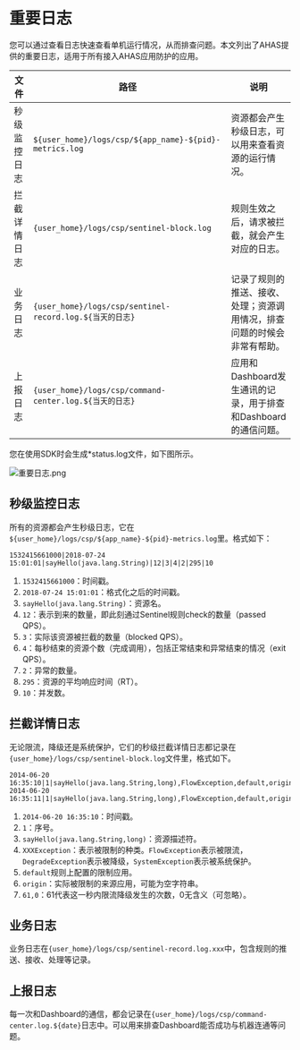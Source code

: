 # 重要日志

您可以通过查看日志快速查看单机运行情况，从而排查问题。本文列出了AHAS提供的重要日志，适用于所有接入AHAS应用防护的应用。

|文件|路径|说明|
|--|--|--|
|秒级监控日志|`${user_home}/logs/csp/${app_name}-${pid}-metrics.log`|资源都会产生秒级日志，可以用来查看资源的运行情况。|
|拦截详情日志|`{user_home}/logs/csp/sentinel-block.log`|规则生效之后，请求被拦截，就会产生对应的日志。|
|业务日志|`{user_home}/logs/csp/sentinel-record.log.${当天的日志}`|记录了规则的推送、接收、处理；资源调用情况，排查问题的时候会非常有帮助。|
|上报日志|`{user_home}/logs/csp/command-center.log.${当天的日志}`|应用和Dashboard发生通讯的记录，用于排查和Dashboard的通信问题。|

您在使用SDK时会生成\*status.log文件，如下图所示。

![重要日志.png](https://static-aliyun-doc.oss-accelerate.aliyuncs.com/assets/img/zh-CN/0394060161/p224017.png)

## 秒级监控日志

所有的资源都会产生秒级日志，它在`${user_home}/logs/csp/${app_name}-${pid}-metrics.log`里。格式如下：

```
1532415661000|2018-07-24 15:01:01|sayHello(java.lang.String)|12|3|4|2|295|10
```

1.  `1532415661000`：时间戳。
2.  `2018-07-24 15:01:01`：格式化之后的时间戳。
3.  `sayHello(java.lang.String)`：资源名。
4.  `12`：表示到来的数量，即此刻通过Sentinel规则check的数量（passed QPS）。
5.  `3`：实际该资源被拦截的数量（blocked QPS）。
6.  `4`：每秒结束的资源个数（完成调用），包括正常结束和异常结束的情况（exit QPS）。
7.  `2`：异常的数量。
8.  `295`：资源的平均响应时间（RT）。
9.  `10`：并发数。

## 拦截详情日志

无论限流，降级还是系统保护，它们的秒级拦截详情日志都记录在`{user_home}/logs/csp/sentinel-block.log`文件里，格式如下。

```
2014-06-20 16:35:10|1|sayHello(java.lang.String,long),FlowException,default,origin|61,0
2014-06-20 16:35:11|1|sayHello(java.lang.String,long),FlowException,default,origin|1,0
```

1.  `2014-06-20 16:35:10`：时间戳。
2.  `1`：序号。
3.  `sayHello(java.lang.String,long)`：资源描述符。
4.  `XXXException`：表示被限制的种类。`FlowException`表示被限流，`DegradeException`表示被降级，`SystemException`表示被系统保护。
5.  `default`规则上配置的限制应用。
6.  `origin`：实际被限制的来源应用，可能为空字符串。
7.  `61,0`：61代表这一秒内限流降级发生的次数，0无含义（可忽略）。

## 业务日志

业务日志在`{user_home}/logs/csp/sentinel-record.log.xxx`中，包含规则的推送、接收、处理等记录。

## 上报日志

每一次和Dashboard的通信，都会记录在`{user_home}/logs/csp/command-center.log.${date}`日志中。可以用来排查Dashboard能否成功与机器连通等问题。

